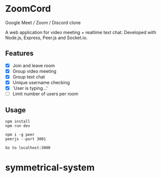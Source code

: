 # ZoomCord
Google Meet / Zoom / Discord clone

A web application for video meeting + realtime text chat.
Developed with Node.js, Express, Peer.js and Socket.io.

## Features
- [x] Join and leave room
- [x] Group video meeting
- [x] Group text chat
- [x] Unique username checking
- [x] 'User is typing...'
- [ ] Limit number of users per room

## Usage
```
npm install
npm run dev

npm i -g peer
peerjs --port 3001

Go to localhost:3000
```
# symmetrical-system
